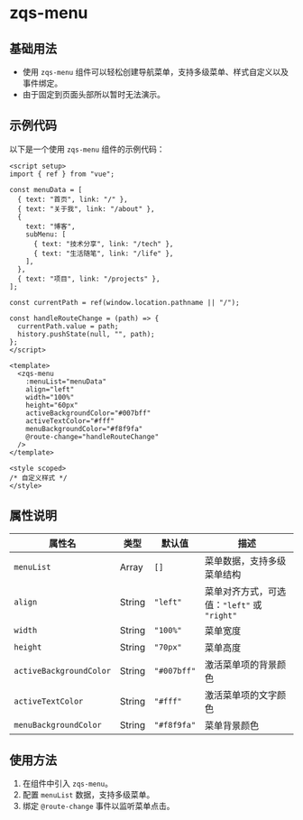 # zqs-menu

## 基础用法
- 使用 `zqs-menu` 组件可以轻松创建导航菜单，支持多级菜单、样式自定义以及事件绑定。
- 由于固定到页面头部所以暂时无法演示。

## 示例代码

以下是一个使用 `zqs-menu` 组件的示例代码：

```vue
<script setup>
import { ref } from "vue";

const menuData = [
  { text: "首页", link: "/" },
  { text: "关于我", link: "/about" },
  {
    text: "博客",
    subMenu: [
      { text: "技术分享", link: "/tech" },
      { text: "生活随笔", link: "/life" },
    ],
  },
  { text: "项目", link: "/projects" },
];

const currentPath = ref(window.location.pathname || "/");

const handleRouteChange = (path) => {
  currentPath.value = path;
  history.pushState(null, "", path);
};
</script>

<template>
  <zqs-menu 
    :menuList="menuData" 
    align="left" 
    width="100%" 
    height="60px" 
    activeBackgroundColor="#007bff" 
    activeTextColor="#fff" 
    menuBackgroundColor="#f8f9fa"
    @route-change="handleRouteChange"
  />
</template>

<style scoped>
/* 自定义样式 */
</style>
```

## 属性说明

| 属性名                | 类型    | 默认值       | 描述                                                                 |
| --------------------- | ------- | ------------ | -------------------------------------------------------------------- |
| `menuList`            | Array   | `[]`         | 菜单数据，支持多级菜单结构                                           |
| `align`               | String  | `"left"`     | 菜单对齐方式，可选值：`"left"` 或 `"right"`                          |
| `width`               | String  | `"100%"`     | 菜单宽度                                                             |
| `height`              | String  | `"70px"`     | 菜单高度                                                             |
| `activeBackgroundColor` | String | `"#007bff"`  | 激活菜单项的背景颜色                                                 |
| `activeTextColor`     | String  | `"#fff"`     | 激活菜单项的文字颜色                                                 |
| `menuBackgroundColor` | String  | `"#f8f9fa"`  | 菜单背景颜色                                                         |

## 使用方法

1. 在组件中引入 `zqs-menu`。
2. 配置 `menuList` 数据，支持多级菜单。
3. 绑定 `@route-change` 事件以监听菜单点击。

<GiscusComment />